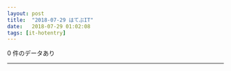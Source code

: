 ```yaml
---
layout: post
title:  "2018-07-29 はてぶIT"
date:   2018-07-29 01:02:08
tags: [it-hotentry]
---
```

0 件のデータあり

<hr>

